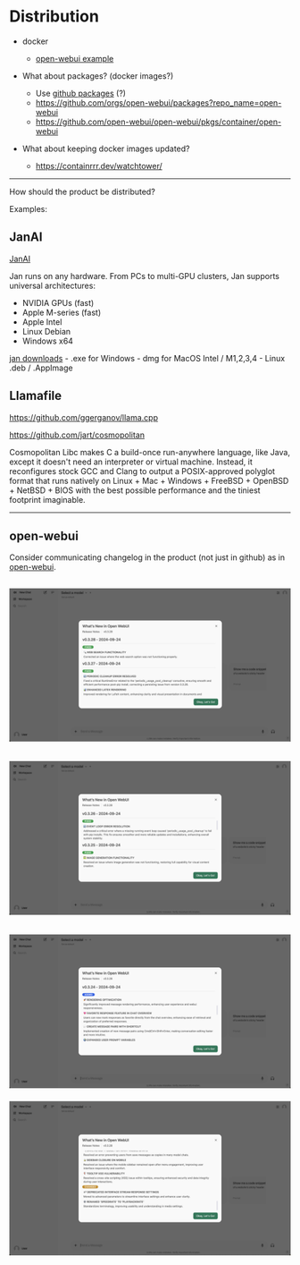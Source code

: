 # Distribution

- docker
    - [open-webui example](https://github.com/open-webui/open-webui?tab=readme-ov-file#installation-with-default-configuration)

- What about packages? (docker images?)
    - Use [github packages](https://github.com/features/packages) (?)
    - https://github.com/orgs/open-webui/packages?repo_name=open-webui
    - https://github.com/open-webui/open-webui/pkgs/container/open-webui

- What about keeping docker images updated?
    - https://containrrr.dev/watchtower/

---

How should the product be distributed?

Examples:

## JanAI

[JanAI](https://github.com/janhq/jan?tab=readme-ov-file#download)

Jan runs on any hardware. From PCs to multi-GPU clusters, Jan supports universal architectures:

- NVIDIA GPUs (fast)
- Apple M-series (fast)
- Apple Intel
- Linux Debian
- Windows x64

[jan downloads](https://github.com/janhq/jan?tab=readme-ov-file#download)
    - .exe for Windows
    - dmg for MacOS Intel / M1,2,3,4
    - Linux .deb / .AppImage

## Llamafile

https://github.com/ggerganov/llama.cpp

https://github.com/jart/cosmopolitan

Cosmopolitan Libc makes C a build-once run-anywhere language, like Java, except it doesn't need an interpreter or virtual machine. Instead, it reconfigures stock GCC and Clang to output a POSIX-approved polyglot format that runs natively on Linux + Mac + Windows + FreeBSD + OpenBSD + NetBSD + BIOS with the best possible performance and the tiniest footprint imaginable.

---

## open-webui

Consider communicating changelog in the product (not just in github) as in [open-webui](https://github.com/open-webui/open-webui/releases).

![](./img/open-webui-release-notes-1.png)
---
![](./img/open-webui-release-notes-2.png)
---
![](./img/open-webui-release-notes-3.png)
---
![](./img/open-webui-release-notes-4.png)